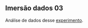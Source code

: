 ## Imersão dados 03

Análise de dados desse [experimento](https://github.com/alura-cursos/imersaodados3/tree/main/dados).